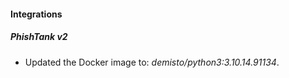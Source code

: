 #### Integrations
##### PhishTank v2
- Updated the Docker image to: *demisto/python3:3.10.14.91134*.
